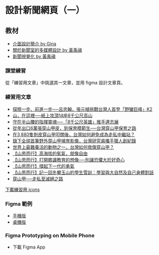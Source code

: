 # 設計新聞網頁（一）

## 教材
- [介面設計簡介 by Gina](https://github.com/nickhsine/teach-at-nccu/raw/master/assets/introduction-to-user-interface-by-gina.key)
- [關於新聞室的多媒體設計 by 黃禹禛](https://nickhsine.github.io/teach-at-nccu/assets/design-tutorial-by-yuchen.pdf)
- [新聞視覺化 by 黃禹禛](https://nickhsine.github.io/teach-at-nccu/assets/news-visualization-by-yuchen.pdf)

### 課堂練習
從「練習用文章」中挑選其一文章，並用 figma 設計文章頁。

### 練習用文章
- [探險一步、前進一步──呂忠翰、張元植挑戰台灣人首登「野蠻巨峰」K2](./eight-thousanders-2019-taiwan-k2-project.md)
- [山，在這裡──紙上攻頂14座8千公尺高山](./eight-thousanders-how-to-climb-mountains.md)
- [守在半山腰的指揮靈魂──「8千公尺英雄」推手連志展](./eight-thousanders-taiwan-history.md)
- [從年出口6萬張穿山甲皮，到保育模範生──台灣穿山甲保育之路](./pangolin-conservation-history-in-taiwan.md)
- [在3,880隻剝皮穿山甲叩關後，台灣如何避免成為走私中繼站？](./pangolin-smuggling-in-taiwan.md)
- [錄下全球首筆野外穿山甲哺育影像，台灣研究員攜手獵人創紀錄](./pangolin-studies-local-knowledge.md)
- [世界上最難養活的動物之一，台灣如何救傷穿山甲？](./pangolins-breed-experience-in-taiwan.md)
- [【山思而行】高海拔的氧氣，就像自由](./saturday-features-mountain-climbing-acute-mountain-sickness.md)
- [【山思而行】打開膽識教育的想像──別讓恐懼大於好奇心](./saturday-features-mountain-climbing-courage-education.md)
- [【山思而行】撐起下一代的勇氣](./saturday-features-mountain-climbing-educate-next-generation-courage-to-try.md)
- [【山思而行】記一回冬攀玉山的學生雪訓：學習與大自然及自己身體對話](./saturday-features-mountain-climbing-jade-moutain-in-winter.md)
- [穿山甲──走私至滅絕之路](./the-pangolin-reports-trafficked-to-extinction.md)

[下載練習用 icons](https://github.com/nickhsine/teach-at-nccu/raw/master/assets/icons/icons.zip)

### Figma 範例
- [手機版](https://www.figma.com/file/myAVmoaE5ibPZFGIbnysrT/course-demo-article-page-v2?node-id=0%3A1)
- [桌機版](https://www.figma.com/file/myAVmoaE5ibPZFGIbnysrT/course-demo-article-page-v2?node-id=873%3A330)

### Figma Prototyping on Mobile Phone
- 下載 Figma App
